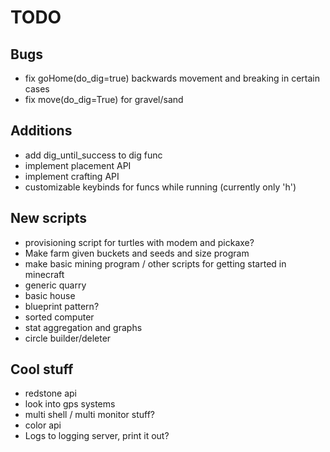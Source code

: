 # TODO
## Bugs
- fix goHome(do_dig=true) backwards movement and breaking in certain cases
- fix move(do_dig=True) for gravel/sand


## Additions
- add dig_until_success to dig func
- implement placement API
- implement crafting API
- customizable keybinds for funcs while running (currently only 'h')

## New scripts
- provisioning script for turtles with modem and pickaxe?
- Make farm given buckets and seeds and size program
- make basic mining program / other scripts for getting started in minecraft
- generic quarry
- basic house
- blueprint pattern?
- sorted computer
- stat aggregation and graphs
- circle builder/deleter

## Cool stuff
- redstone api
- look into gps systems
- multi shell / multi monitor stuff?
- color api
- Logs to logging server, print it out?
